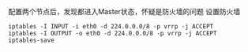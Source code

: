 配置两个节点后，发现都进入Master状态，怀疑是防火墙的问题
设置防火墙
```
iptables -I INPUT -i eth0 -d 224.0.0.0/8 -p vrrp -j ACCEPT
iptables -I OUTPUT -o eth0 -d 224.0.0.0/8 -p vrrp -j ACCEPT
iptables-save
```
